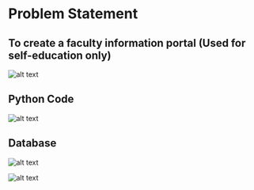 # Problem Statement
## To create a faculty information portal (Used for self-education only)

![alt text](https://raw.githubusercontent.com/newtein/Python-Scraping/master/3.%20Jaypee_Faculty_Scrap/images/1.%20Faculty_Info_to_Scrap.JPG)

## Python Code

![alt text](https://raw.githubusercontent.com/newtein/Python-Scraping/master/3.%20Jaypee_Faculty_Scrap/images/2.%20Python_Code.JPG)


  ## Database
![alt text](https://raw.githubusercontent.com/newtein/Python-Scraping/master/3.%20Jaypee_Faculty_Scrap/images/3.%20Database%201.JPG)
 


![alt text](https://raw.githubusercontent.com/newtein/Python-Scraping/master/3.%20Jaypee_Faculty_Scrap/images/4.%20Database%202%20EduStorage.JPG)


